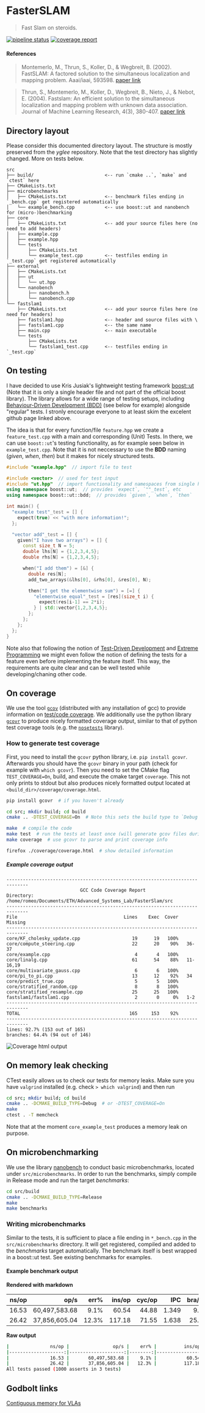 # FasterSLAM
> Fast Slam on steroids.

[![pipeline status](https://gitlab.inf.ethz.ch/COURSE-ASL2020/team040/badges/master/pipeline.svg)](https://gitlab.inf.ethz.ch/COURSE-ASL2020/team040/-/commits/master)
[![coverage report](https://gitlab.inf.ethz.ch/COURSE-ASL2020/team040/badges/master/coverage.svg)](https://gitlab.inf.ethz.ch/COURSE-ASL2020/team040/-/commits/master)

#### References
> Montemerlo, M., Thrun, S., Koller, D., & Wegbreit, B. (2002). FastSLAM: A factored solution to the simultaneous localization and mapping problem. Aaai/iaai, 593598.
[paper link](https://www.aaai.org/Papers/AAAI/2002/AAAI02-089.pdf)

> Thrun, S., Montemerlo, M., Koller, D., Wegbreit, B., Nieto, J., & Nebot, E. (2004). Fastslam: An efficient solution to the simultaneous localization and mapping problem with unknown data association. Journal of Machine Learning Research, 4(3), 380-407.
[paper link](http://robots.stanford.edu/papers/Thrun03g.pdf)


## Directory layout
Please consider this documented directory layout.
The structure is mostly preserved from the _yglee_ repository.
Note that the test directory has slightly changed.
More on tests below.
```
src
├── build/                          <-- run `cmake ..`, `make` and `ctest` here
├── CMakeLists.txt
├── microbenchmarks
│   ├── CMakeLists.txt              <-- benchmark files ending in `_bench.cpp` get registered automatically
│   └── example_bench.cpp           <-- use boost::ut and nanobench for (micro-)benchmarking
├── core
│   ├── CMakeLists.txt              <-- add your source files here (no need to add headers)
│   ├── example.cpp
│   ├── example.hpp
│   └── tests
│       ├── CMakeLists.txt
│       └── example_test.cpp        <-- testfiles ending in `_test.cpp` get registered automatically
├── external
│   ├── CMakeLists.txt
│   ├── ut
│   │   └── ut.hpp
│   └── nanobench
│       ├── nanobench.h
│       └── nanobench.cpp
└── fastslam1
    ├── CMakeLists.txt              <-- add your source files here (no need for headers)
    ├── fastslam1.hpp               <-- header and source files with \
    ├── fastslam1.cpp               <-- the same name
    ├── main.cpp                    <-- main executable
    └── tests
        ├── CMakeLists.txt
        └── fastslam1_test.cpp      <-- testfiles ending in `_test.cpp`
```

## On testing
I have decided to use Kris Jusiak's lightweight testing framework [boost::ut](https://github.com/boost-experimental/ut) (Note that it is only a single header file and not part of the official boost library).
The library allows for a wide range of testing setups, including [Behaviour-Driven Development (BDD)](https://en.wikipedia.org/wiki/Behavior-driven_development) (see below for example) alongside "regular" tests.
I stronly encourage everyone to at least skim the excelent github page linked above.

The idea is that for every function/file `feature.hpp` we create a `feature_test.cpp` with a main and corresponding (Unit) Tests.
In there, we can use `boost::ut`'s testing functionality, as for example seen below in `example_test.cpp`.
Note that it is not neccessary to use the __BDD__ naming (_given_, _when_, _then_) but it makes for nicely structured tests.
```cpp
#include "example.hpp"  // import file to test

#include <vector>  // used for test input
#include "ut.hpp"  // import functionality and namespaces from single header file
using namespace boost::ut;  // provides `expect`, `""_test`, etc
using namespace boost::ut::bdd;  // provides `given`, `when`, `then`

int main() {
  "example test"_test = [] {
    expect(true) << "with more information!";
  };

  "vector add"_test = [] {
    given("I have two arrays") = [] {
      const size_t N = 5;
      double lhs[N] = {1,2,3,4,5};
      double rhs[N] = {1,2,3,4,5};

      when("I add them") = [&] {
        double res[N];
        add_two_arrays(&lhs[0], &rhs[0], &res[0], N);

        then("I get the elementwise sum") = [=] {
          "elementwise equal"_test = [res](size_t i) {
            expect(res[i-1] == 2*i);
          } | std::vector{1,2,3,4,5};
        };
      };
    };
  };
}
```

Note also that following the notion of [Test-Driven Development](https://en.wikipedia.org/wiki/Test-driven_development) and [Extreme Programming](https://en.wikipedia.org/wiki/Extreme_programming) we might even follow the notion of defining the tests for a feature even before implementing the feature itself.
This way, the requirements are quite clear and can be well tested while developing/chaning other code.


## On coverage
We use the tool [`gcov`](https://gcc.gnu.org/onlinedocs/gcc/Gcov.html) (distributed with any installation of gcc) to provide information on [test/code coverage](https://en.wikipedia.org/wiki/Code_coverage).
We additionally use the python library [`gcovr`](https://github.com/gcovr/gcovr) to produce nicely formatted coverage output, similar to that of python test coverage tools (e.g. the [`nosetests`](https://nose.readthedocs.io/en/latest/plugins/cover.html) library).

### How to generate test coverage
First, you need to install the `gcovr` python library, i.e. `pip install gcovr`.
Afterwards you should have the `gcovr` binary in your path (check for example with `which gcovr`).
Then you need to set the CMake flag `TEST_COVERAGE=On`, build, and execute the cmake target `coverage`.
This not only prints to stdout but also produces nicely formatted output located at `<build_dir>/coverage/coverage.html`.
```bash
pip install gcovr  # if you haven't already

cd src; mkdir build; cd build
cmake .. -DTEST_COVERAGE=On  # Note this sets the build type to `Debug`

make  # compile the code
make test  # run the tests at least once (will generate gcov files during run)
make coverage  # use gcovr to parse and print coverage info

firefox ./coverage/coverage.html  # show detailed information
```

##### Example coverage output
```
------------------------------------------------------------------------------
                           GCC Code Coverage Report
Directory: /home/romeo/Documents/ETH/Advanced_Systems_Lab/FasterSlam/src
------------------------------------------------------------------------------
File                                       Lines    Exec  Cover   Missing
------------------------------------------------------------------------------
core/KF_cholesky_update.cpp                   19      19   100%   
core/compute_steering.cpp                     22      20    90%   36-37
core/example.cpp                               4       4   100%   
core/linalg.cpp                               61      54    88%   11-16,19
core/multivariate_gauss.cpp                    6       6   100%   
core/pi_to_pi.cpp                             13      12    92%   34
core/predict_true.cpp                          5       5   100%   
core/stratified_random.cpp                     8       8   100%   
core/stratified_resample.cpp                  25      25   100%   
fastslam1/fastslam1.cpp                        2       0     0%   1-2
------------------------------------------------------------------------------
TOTAL                                        165     153    92%
------------------------------------------------------------------------------
lines: 92.7% (153 out of 165)
branches: 64.4% (94 out of 146)
```
![Coverage html output](doc/images/gcovr.png)


## On memory leak checking
CTest easily allows us to check our tests for memory leaks.
Make sure you have `valgrind` installed (e.g. check `> which valgrind`) and then
run
```sh
cd src; mkdir build; cd build
cmake .. -DCMAKE_BUILD_TYPE=Debug  # or -DTEST_COVERAGE=On
make
ctest . -T memcheck
```
Note that at the moment `core_example_test` produces a memory leak on purpose.


## On microbenchmarking
We use the library [nanobench](https://github.com/martinus/nanobench) to conduct basic microbenchmarks, located under `src/microbenchmarks`.
In order to run the benchmarks, simply compile in Release mode and run the target _benchmarks_:
```sh
cd src/build
cmake .. -DCMAKE_BUILD_TYPE=Release
make
make benchmarks
```

### Writing microbenchmarks
Similar to the tests, it is sufficient to place a file ending in `*_bench.cpp` in the `src/microbenchmarks` directory.
It will get registered, compiled and added to the _benchmarks_ target automatically.
The benchmark itself is best wrapped in a boost::ut test. See existing benchmarks for examples.

#### Example benchmark output
**Rendered with markdown**

|               ns/op |                op/s |    err% |          ins/op |          cyc/op |    IPC |         bra/op |   miss% |     total | benchmark
|--------------------:|--------------------:|--------:|----------------:|----------------:|-------:|---------------:|--------:|----------:|:----------
|               16.53 |       60,497,583.68 |    9.1% |           60.54 |           44.88 |  1.349 |           9.16 |    3.4% |      0.00 | `pi_to_pi`
|               26.42 |       37,856,605.04 |   12.3% |          117.18 |           71.55 |  1.638 |          25.82 |    3.8% |      0.00 | `pi_to_pi_fmod`

**Raw output**
```sh
|               ns/op |                op/s |    err% |          ins/op |          cyc/op |    IPC |         bra/op |   miss% |     total | benchmark
|--------------------:|--------------------:|--------:|----------------:|----------------:|-------:|---------------:|--------:|----------:|:----------
|               16.53 |       60,497,583.68 |    9.1% |           60.54 |           44.88 |  1.349 |           9.16 |    3.4% |      0.00 | `pi_to_pi`
|               26.42 |       37,856,605.04 |   12.3% |          117.18 |           71.55 |  1.638 |          25.82 |    3.8% |      0.00 | `pi_to_pi_fmod`
All tests passed (1000 asserts in 3 tests)
```


## Godbolt links
[Contiguous memory for VLAs](https://godbolt.org/z/-NaaF5)
